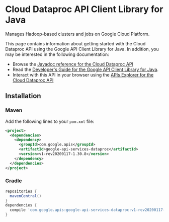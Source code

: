 # Cloud Dataproc API Client Library for Java

Manages Hadoop-based clusters and jobs on Google Cloud Platform.

This page contains information about getting started with the Cloud Dataproc API
using the Google API Client Library for Java. In addition, you may be interested
in the following documentation:

* Browse the [Javadoc reference for the Cloud Dataproc API][javadoc]
* Read the [Developer's Guide for the Google API Client Library for Java][google-api-client].
* Interact with this API in your browser using the [APIs Explorer for the Cloud Dataproc API][api-explorer]

## Installation

### Maven

Add the following lines to your `pom.xml` file:

```xml
<project>
  <dependencies>
    <dependency>
      <groupId>com.google.apis</groupId>
      <artifactId>google-api-services-dataproc</artifactId>
      <version>v1-rev20200117-1.30.8</version>
    </dependency>
  </dependencies>
</project>
```

### Gradle

```gradle
repositories {
  mavenCentral()
}
dependencies {
  compile 'com.google.apis:google-api-services-dataproc:v1-rev20200117-1.30.8'
}
```

[javadoc]: https://googleapis.dev/java/google-api-services-dataproc/latest/index.html
[google-api-client]: https://github.com/googleapis/google-api-java-client/
[api-explorer]: https://developers.google.com/apis-explorer/#p/dataproc/v1/
